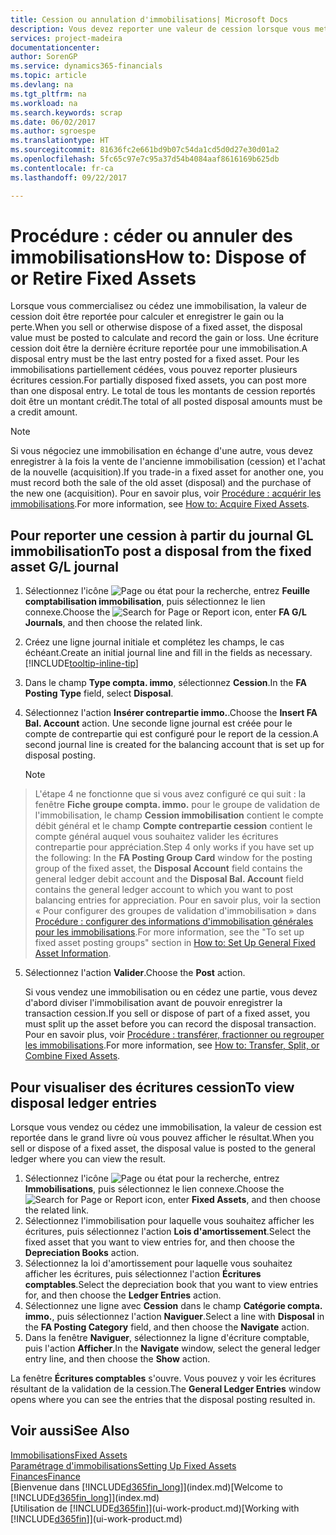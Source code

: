 ```yaml
---
title: Cession ou annulation d'immobilisations| Microsoft Docs
description: Vous devez reporter une valeur de cession lorsque vous mettez au rebut, vendez ou annulez une immobilisation.
services: project-madeira
documentationcenter: 
author: SorenGP
ms.service: dynamics365-financials
ms.topic: article
ms.devlang: na
ms.tgt_pltfrm: na
ms.workload: na
ms.search.keywords: scrap
ms.date: 06/02/2017
ms.author: sgroespe
ms.translationtype: HT
ms.sourcegitcommit: 81636fc2e661bd9b07c54da1cd5d0d27e30d01a2
ms.openlocfilehash: 5fc65c97e7c95a37d54b4084aaf8616169b625db
ms.contentlocale: fr-ca
ms.lasthandoff: 09/22/2017

---
```

# <a name="how-to-dispose-of-or-retire-fixed-assets"></a><span data-ttu-id="681e3-103">Procédure : céder ou annuler des immobilisations</span><span class="sxs-lookup"><span data-stu-id="681e3-103">How to: Dispose of or Retire Fixed Assets</span></span>
<span data-ttu-id="681e3-104">Lorsque vous commercialisez ou cédez une immobilisation, la valeur de cession doit être reportée pour calculer et enregistrer le gain ou la perte.</span><span class="sxs-lookup"><span data-stu-id="681e3-104">When you sell or otherwise dispose of a fixed asset, the disposal value must be posted to calculate and record the gain or loss.</span></span> <span data-ttu-id="681e3-105">Une écriture cession doit être la dernière écriture reportée pour une immobilisation.</span><span class="sxs-lookup"><span data-stu-id="681e3-105">A disposal entry must be the last entry posted for a fixed asset.</span></span> <span data-ttu-id="681e3-106">Pour les immobilisations partiellement cédées, vous pouvez reporter plusieurs écritures cession.</span><span class="sxs-lookup"><span data-stu-id="681e3-106">For partially disposed fixed assets, you can post more than one disposal entry.</span></span> <span data-ttu-id="681e3-107">Le total de tous les montants de cession reportés doit être un montant crédit.</span><span class="sxs-lookup"><span data-stu-id="681e3-107">The total of all posted disposal amounts must be a credit amount.</span></span>  

> [!NOTE]  
>   <span data-ttu-id="681e3-108">Si vous négociez une immobilisation en échange d'une autre, vous devez enregistrer à la fois la vente de l'ancienne immobilisation (cession) et l'achat de la nouvelle (acquisition).</span><span class="sxs-lookup"><span data-stu-id="681e3-108">If you trade-in a fixed asset for another one, you must record both the sale of the old asset (disposal) and the purchase of the new one (acquisition).</span></span> <span data-ttu-id="681e3-109">Pour en savoir plus, voir [Procédure : acquérir les immobilisations](fa-how-acquire.md).</span><span class="sxs-lookup"><span data-stu-id="681e3-109">For more information, see [How to: Acquire Fixed Assets](fa-how-acquire.md).</span></span>  

## <a name="to-post-a-disposal-from-the-fixed-asset-gl-journal"></a><span data-ttu-id="681e3-110">Pour reporter une cession à partir du journal GL immobilisation</span><span class="sxs-lookup"><span data-stu-id="681e3-110">To post a disposal from the fixed asset G/L journal</span></span>
1. <span data-ttu-id="681e3-111">Sélectionnez l'icône ![Page ou état pour la recherche](media/ui-search/search_small.png "Page ou état pour la recherche"), entrez **Feuille comptabilisation immobilisation**, puis sélectionnez le lien connexe.</span><span class="sxs-lookup"><span data-stu-id="681e3-111">Choose the ![Search for Page or Report](media/ui-search/search_small.png "Search for Page or Report icon") icon, enter **FA G/L Journals**, and then choose the related link.</span></span>  
2. <span data-ttu-id="681e3-112">Créez une ligne journal initiale et complétez les champs, le cas échéant.</span><span class="sxs-lookup"><span data-stu-id="681e3-112">Create an initial journal line and fill in the fields as necessary.</span></span> [!INCLUDE[tooltip-inline-tip](includes/tooltip-inline-tip_md.md)]  
3. <span data-ttu-id="681e3-113">Dans le champ **Type compta. immo**, sélectionnez **Cession**.</span><span class="sxs-lookup"><span data-stu-id="681e3-113">In the **FA Posting Type** field, select **Disposal**.</span></span>  
4. <span data-ttu-id="681e3-114">Sélectionnez l'action **Insérer contrepartie immo.**.</span><span class="sxs-lookup"><span data-stu-id="681e3-114">Choose the **Insert FA Bal. Account** action.</span></span> <span data-ttu-id="681e3-115">Une seconde ligne journal est créée pour le compte de contrepartie qui est configuré pour le report de la cession.</span><span class="sxs-lookup"><span data-stu-id="681e3-115">A second journal line is created for the balancing account that is set up for disposal posting.</span></span>  

    > [!NOTE]  
>   <span data-ttu-id="681e3-116">L'étape 4 ne fonctionne que si vous avez configuré ce qui suit : la fenêtre **Fiche groupe compta. immo.** pour le groupe de validation de l'immobilisation, le champ **Cession immobilisation** contient le compte débit général et le champ **Compte contrepartie cession** contient le compte général auquel vous souhaitez valider les écritures contrepartie pour appréciation.</span><span class="sxs-lookup"><span data-stu-id="681e3-116">Step 4 only works if you have set up the following: In the **FA Posting Group Card** window for the posting group of the fixed asset, the **Disposal Account** field contains the general ledger debit account and the **Disposal Bal. Account** field contains the general ledger account to which you want to post balancing entries for appreciation.</span></span> <span data-ttu-id="681e3-117">Pour en savoir plus, voir la section « Pour configurer des groupes de validation d'immobilisation » dans [Procédure : configurer des informations d'immobilisation générales pour les immobilisations](fa-how-setup-general.md).</span><span class="sxs-lookup"><span data-stu-id="681e3-117">For more information, see the "To set up fixed asset posting groups" section in [How to: Set Up General Fixed Asset Information](fa-how-setup-general.md).</span></span>  
5. <span data-ttu-id="681e3-118">Sélectionnez l'action **Valider**.</span><span class="sxs-lookup"><span data-stu-id="681e3-118">Choose the **Post** action.</span></span>  

    <span data-ttu-id="681e3-119">Si vous vendez une immobilisation ou en cédez une partie, vous devez d'abord diviser l'immobilisation avant de pouvoir enregistrer la transaction cession.</span><span class="sxs-lookup"><span data-stu-id="681e3-119">If you sell or dispose of part of a fixed asset, you must split up the asset before you can record the disposal transaction.</span></span> <span data-ttu-id="681e3-120">Pour en savoir plus, voir [Procédure : transférer, fractionner ou regrouper les immobilisations](fa-how-trans-split-combine.md).</span><span class="sxs-lookup"><span data-stu-id="681e3-120">For more information, see [How to: Transfer, Split, or Combine Fixed Assets](fa-how-trans-split-combine.md).</span></span>  

## <a name="to-view-disposal-ledger-entries"></a><span data-ttu-id="681e3-121">Pour visualiser des écritures cession</span><span class="sxs-lookup"><span data-stu-id="681e3-121">To view disposal ledger entries</span></span>
<span data-ttu-id="681e3-122">Lorsque vous vendez ou cédez une immobilisation, la valeur de cession est reportée dans le grand livre où vous pouvez afficher le résultat.</span><span class="sxs-lookup"><span data-stu-id="681e3-122">When you sell or dispose of a fixed asset, the disposal value is posted to the general ledger where you can view the result.</span></span>  

1. <span data-ttu-id="681e3-123">Sélectionnez l'icône ![Page ou état pour la recherche](media/ui-search/search_small.png "Page ou état pour la recherche"), entrez **Immobilisations**, puis sélectionnez le lien connexe.</span><span class="sxs-lookup"><span data-stu-id="681e3-123">Choose the ![Search for Page or Report](media/ui-search/search_small.png "Search for Page or Report icon") icon, enter **Fixed Assets**, and then choose the related link.</span></span>  
2. <span data-ttu-id="681e3-124">Sélectionnez l'immobilisation pour laquelle vous souhaitez afficher les écritures, puis sélectionnez l'action **Lois d'amortissement**.</span><span class="sxs-lookup"><span data-stu-id="681e3-124">Select the fixed asset that you want to view entries for, and then choose the **Depreciation Books** action.</span></span>  
3. <span data-ttu-id="681e3-125">Sélectionnez la loi d'amortissement pour laquelle vous souhaitez afficher les écritures, puis sélectionnez l'action **Écritures comptables**.</span><span class="sxs-lookup"><span data-stu-id="681e3-125">Select the depreciation book that you want to view entries for, and then choose the **Ledger Entries** action.</span></span>  
4. <span data-ttu-id="681e3-126">Sélectionnez une ligne avec **Cession** dans le champ **Catégorie compta. immo.**, puis sélectionnez l'action **Naviguer**.</span><span class="sxs-lookup"><span data-stu-id="681e3-126">Select a line with **Disposal** in the **FA Posting Category** field, and then choose the **Navigate** action.</span></span>  
5. <span data-ttu-id="681e3-127">Dans la fenêtre **Naviguer**, sélectionnez la ligne d'écriture comptable, puis l'action **Afficher**.</span><span class="sxs-lookup"><span data-stu-id="681e3-127">In the **Navigate** window, select the general ledger entry line, and then choose the **Show** action.</span></span>  

<span data-ttu-id="681e3-128">La fenêtre **Écritures comptables** s'ouvre. Vous pouvez y voir les écritures résultant de la validation de la cession.</span><span class="sxs-lookup"><span data-stu-id="681e3-128">The **General Ledger Entries** window opens where you can see the entries that the disposal posting resulted in.</span></span>  

## <a name="see-also"></a><span data-ttu-id="681e3-129">Voir aussi</span><span class="sxs-lookup"><span data-stu-id="681e3-129">See Also</span></span>
[<span data-ttu-id="681e3-130">Immobilisations</span><span class="sxs-lookup"><span data-stu-id="681e3-130">Fixed Assets</span></span>](fa-manage.md)  
[<span data-ttu-id="681e3-131">Paramétrage d'immobilisations</span><span class="sxs-lookup"><span data-stu-id="681e3-131">Setting Up Fixed Assets</span></span>](fa-setup.md)  
[<span data-ttu-id="681e3-132">Finances</span><span class="sxs-lookup"><span data-stu-id="681e3-132">Finance</span></span>](finance.md)  
<span data-ttu-id="681e3-133">[Bienvenue dans [!INCLUDE[d365fin_long](includes/d365fin_long_md.md)]](index.md)</span><span class="sxs-lookup"><span data-stu-id="681e3-133">[Welcome to [!INCLUDE[d365fin_long](includes/d365fin_long_md.md)]](index.md)</span></span>  
<span data-ttu-id="681e3-134">[Utilisation de [!INCLUDE[d365fin](includes/d365fin_md.md)]](ui-work-product.md)</span><span class="sxs-lookup"><span data-stu-id="681e3-134">[Working with [!INCLUDE[d365fin](includes/d365fin_md.md)]](ui-work-product.md)</span></span>

